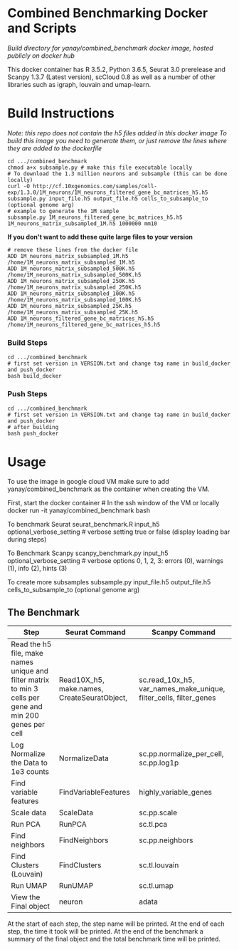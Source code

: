 # Combined Benchmarking Docker and Scripts

*Build directory for yanay/combined_benchmark docker image, hosted publicly on docker hub*


This docker container has R 3.5.2, Python 3.6.5, Seurat 3.0 prerelease and Scanpy 1.3.7 (Latest version), scCloud 0.8 as well as a number of other libraries such as igraph, louvain and umap-learn.

# Build Instructions
*Note: this repo does not contain the h5 files added in this docker image*
*To build this image you need to generate them, or just remove the lines where they are added to the dockerfile*

    cd .../combined_benchmark
    chmod a+x subsample.py # make this file executable locally
    # To download the 1.3 million neurons and subsample (this can be done locally)
    curl -O http://cf.10xgenomics.com/samples/cell-exp/1.3.0/1M_neurons/1M_neurons_filtered_gene_bc_matrices_h5.h5
    subsample.py input_file.h5 output_file.h5 cells_to_subsample_to (optional genome arg)
    # example to generate the 1M sample
    subsample.py 1M_neurons_filtered_gene_bc_matrices_h5.h5 1M_neurons_matrix_subsampled_1M.h5 1000000 mm10

**If you don't want to add these quite large files to your version**

    # remove these lines from the docker file
    ADD 1M_neurons_matrix_subsampled_1M.h5 /home/1M_neurons_matrix_subsampled_1M.h5
    ADD 1M_neurons_matrix_subsampled_500K.h5 /home/1M_neurons_matrix_subsampled_500K.h5
    ADD 1M_neurons_matrix_subsampled_250K.h5 /home/1M_neurons_matrix_subsampled_250K.h5
    ADD 1M_neurons_matrix_subsampled_100K.h5 /home/1M_neurons_matrix_subsampled_100K.h5
    ADD 1M_neurons_matrix_subsampled_25K.h5 /home/1M_neurons_matrix_subsampled_25K.h5
    ADD 1M_neurons_filtered_gene_bc_matrices_h5.h5 /home/1M_neurons_filtered_gene_bc_matrices_h5.h5

### Build Steps
    cd .../combined_benchmark
    # first set version in VERSION.txt and change tag name in build_docker and push_docker
    bash build_docker

### Push Steps
    cd .../combined_benchmark
    # first set version in VERSION.txt and change tag name in build_docker and push_docker
    # after building
    bash push_docker

# Usage
To use the image in google cloud VM make sure to add yanay/combined_benchmark as the container when creating the VM.

First, start the docker container
    # In the ssh window of the VM or locally
    docker run -it yanay/combined_benchmark bash

To benchmark Seurat
    seurat_benchmark.R input_h5 optional_verbose_setting
    # verbose setting true or false (display loading bar during steps)

To Benchmark Scanpy
    scanpy_benchmark.py input_h5 optional_verbose_setting
    # verbose options 0, 1, 2, 3: errors (0), warnings (1), info (2), hints (3)

To create more subsamples
    subsample.py input_file.h5 output_file.h5 cells_to_subsample_to (optional genome arg)

## The Benchmark
| Step        | Seurat Command           | Scanpy Command  |
| ------------- |-------------| -----|
| Read the h5 file, make names unique and filter matrix to min 3 cells per gene and min 200 genes per cell      | Read10X_h5, make.names, CreateSeuratObject, | sc.read_10x_h5, var_names_make_unique, filter_cells, filter_genes |
| Log Normalize the Data to 1e3 counts| NormalizeData |   sc.pp.normalize_per_cell, sc.pp.log1p |
| Find variable features | FindVariableFeatures      |    highly_variable_genes |
| Scale data | ScaleData |    sc.pp.scale |
| Run PCA | RunPCA      |    sc.tl.pca |
| Find neighbors | FindNeighbors      |    sc.pp.neighbors |
| Find Clusters (Louvain) | FindClusters  |    sc.tl.louvain |
| Run UMAP | RunUMAP  | sc.tl.umap |
| View the Final object | neuron  | adata |

At the start of each step, the step name will be printed.
At the end of each step, the time it took will be printed.
At the end of the benchmark a summary of the final object and the total benchmark time will be printed.
